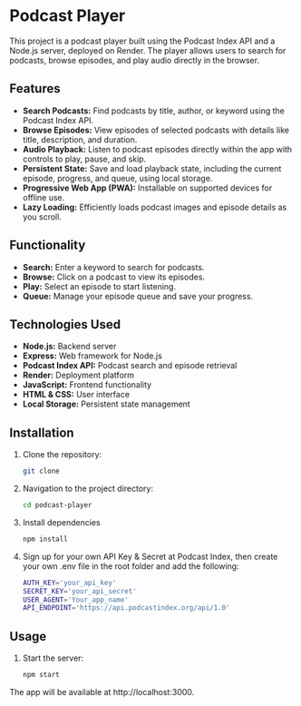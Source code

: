 # Podcast Player

This project is a podcast player built using the Podcast Index API and a Node.js server, deployed on Render. The player allows users to search for podcasts, browse episodes, and play audio directly in the browser.

## Features

- **Search Podcasts:** Find podcasts by title, author, or keyword using the Podcast Index API.
- **Browse Episodes:** View episodes of selected podcasts with details like title, description, and duration.
- **Audio Playback:** Listen to podcast episodes directly within the app with controls to play, pause, and skip.
- **Persistent State:** Save and load playback state, including the current episode, progress, and queue, using local storage.
- **Progressive Web App (PWA):** Installable on supported devices for offline use.
- **Lazy Loading:** Efficiently loads podcast images and episode details as you scroll.

## Functionality

- **Search:** Enter a keyword to search for podcasts.
- **Browse:** Click on a podcast to view its episodes.
- **Play:** Select an episode to start listening.
- **Queue:** Manage your episode queue and save your progress.

## Technologies Used

- **Node.js:** Backend server
- **Express:** Web framework for Node.js
- **Podcast Index API:** Podcast search and episode retrieval
- **Render:** Deployment platform
- **JavaScript:** Frontend functionality
- **HTML & CSS:** User interface
- **Local Storage:** Persistent state management

## Installation

1. Clone the repository:

   ```bash
   git clone
   ```

2. Navigation to the project directory:

   ```bash
   cd podcast-player
   ```

3. Install dependencies

   ```bash
   npm install
   ```

4. Sign up for your own API Key & Secret at Podcast Index, then create your own .env file in the root folder and add the following:
   ```bash
   AUTH_KEY='your_api_key'
   SECRET_KEY='your_api_secret'
   USER_AGENT='Your_app_name'
   API_ENDPOINT='https://api.podcastindex.org/api/1.0'
   ```

## Usage

1. Start the server:
   ```bash
   npm start
   ```

The app will be available at http://localhost:3000.
